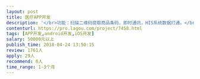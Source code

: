 ```yaml
---                
layout: post       
title: 医疗APP开发           
description: '</br>功能：扫描二维码提取商品条码，即时通讯，HIS系统数据打通。</br>开发要求：后台使用Java语言开发，前端原生开发。</br>可参考：药师帮</br>'     
contenturl: https://pro.lagou.com/project/7458.html      
tags: [APP开发,android开发,iOS开发]            
salary: 50000元以上          
publish_time: 2018-04-24 13:50:15         
review: 1761人                   
apply: 29人                   
recommend: 0人                   
time_range: 1-3个月              
---                 
```

